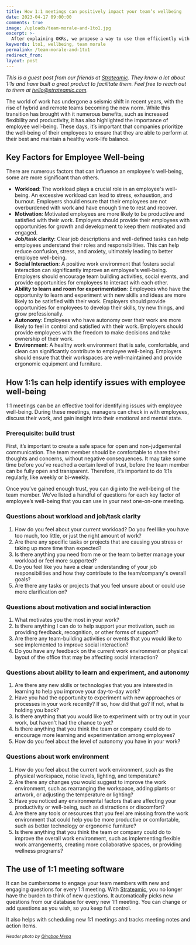 ```yaml
---
title: How 1:1 meetings can positively impact your team’s wellbeing
date: 2023-04-17 09:00:00
comments: true
image: /uploads/team-morale-and-1to1.jpg
excerpt: >-
  After explaining OKRs, we propose a way to use them efficiently with your teammates to make the team work environment better.
keywords: 1to1, wellbeing, team morale
permalink: /team-morale-and-1to1
redirect_from:
layout: post
---
```


*This is a guest post from our friends at [Strateamic](https://strateamic.com). They know a lot about 1:1s and have built a great product to facilitate them. Feel free to reach out to them at [hello@strateamic.com](mailto:hello@strateamic.com).*

The world of work has undergone a seismic shift in recent years, with the rise of hybrid and remote teams becoming the new norm. While this transition has brought with it numerous benefits, such as increased flexibility and productivity, it has also highlighted the importance of employee well-being. These days, it’s important that companies prioritize the well-being of their employees to ensure that they are able to perform at their best and maintain a healthy work-life balance.

## Key Factors for Employee Well-being

There are numerous factors that can influence an employee's well-being, some are more significant than others.

- **Workload**: The workload plays a crucial role in an employee's well-being. An excessive workload can lead to stress, exhaustion, and burnout. Employers should ensure that their employees are not overburdened with work and have enough time to rest and recover.
- **Motivation**: Motivated employees are more likely to be productive and satisfied with their work. Employers should provide their employees with opportunities for growth and development to keep them motivated and engaged.
- **Job/task clarity**: Clear job descriptions and well-defined tasks can help employees understand their roles and responsibilities. This can help reduce confusion, stress, and anxiety, ultimately leading to better employee well-being.
- **Social Interaction**: A positive work environment that fosters social interaction can significantly improve an employee's well-being. Employers should encourage team building activities, social events, and provide opportunities for employees to interact with each other.
- **Ability to learn and room for experimentation**: Employees who have the opportunity to learn and experiment with new skills and ideas are more likely to be satisfied with their work. Employers should provide opportunities for employees to develop their skills, try new things, and grow professionally.
- **Autonomy**: Employees who have autonomy over their work are more likely to feel in control and satisfied with their work. Employers should provide employees with the freedom to make decisions and take ownership of their work.
- **Environment**: A healthy work environment that is safe, comfortable, and clean can significantly contribute to employee well-being. Employers should ensure that their workspaces are well-maintained and provide ergonomic equipment and furniture.

## How 1:1s can help identify issues with employee well-being

1:1 meetings can be an effective tool for identifying issues with employee well-being. During these meetings, managers can check in with employees, discuss their work, and gain insight into their emotional and mental state.

### Prerequisite: build trust

First, it’s important to create a safe space for open and non-judgemental communication. The team member should be comfortable to share their thoughts and concerns, without negative consequences. It may take some time before you’ve reached a certain level of trust, before the team member can be fully open and transparent. Therefore, it’s important to do 1:1s regularly, like weekly or bi-weekly.

Once you’ve gained enough trust, you can dig into the well-being of the team member. We’ve listed a handful of questions for each key factor of employee’s well-being that you can use in your next one-on-one meeting.

### Questions about workload and job/task clarity

1. How do you feel about your current workload? Do you feel like you have too much, too little, or just the right amount of work?
2. Are there any specific tasks or projects that are causing you stress or taking up more time than expected?
3. Is there anything you need from me or the team to better manage your workload or feel more supported?
4. Do you feel like you have a clear understanding of your job responsibilities and how they contribute to the team/company's overall goals?
5. Are there any tasks or projects that you feel unsure about or could use more clarification on?

### Questions about motivation and social interaction

1. What motivates you the most in your work?
2. Is there anything I can do to help support your motivation, such as providing feedback, recognition, or other forms of support?
3. Are there any team-building activities or events that you would like to see implemented to improve social interaction?
4. Do you have any feedback on the current work environment or physical layout of the office that may be affecting social interaction?

### Questions about ability to learn and experiment, and autonomy

1. Are there any new skills or technologies that you are interested in learning to help you improve your day-to-day work?
2. Have you had the opportunity to experiment with new approaches or processes in your work recently? If so, how did that go? If not, what is holding you back?
3. Is there anything that you would like to experiment with or try out in your work, but haven't had the chance to yet?
4. Is there anything that you think the team or company could do to encourage more learning and experimentation among employees?
5. How do you feel about the level of autonomy you have in your work?

### Questions about work environment

1. How do you feel about the current work environment, such as the physical workspace, noise levels, lighting, and temperature?
2. Are there any changes you would suggest to improve the work environment, such as rearranging the workspace, adding plants or artwork, or adjusting the temperature or lighting?
3. Have you noticed any environmental factors that are affecting your productivity or well-being, such as distractions or discomfort?
4. Are there any tools or resources that you feel are missing from the work environment that could help you be more productive or comfortable, such as better technology or ergonomic furniture?
5. Is there anything that you think the team or company could do to improve the overall work environment, such as implementing flexible work arrangements, creating more collaborative spaces, or providing wellness programs?

## The use of 1:1 meeting software

It can be cumbersome to engage your team members with new and engaging questions for every 1:1 meeting. With [Strateamic](https://strateamic.com), you no longer have the burden to think of new questions. It automatically picks new questions from our database for every new 1:1 meeting. You can change or add questions as you wish, so you keep full control. 

It also helps with scheduling new 1:1 meetings and tracks meeting notes and action items.

<small><em>Header photo by <a target="_blank" rel="noopener" href="https://unsplash.com/fr/@ideasboom/">Qingbao Meng</a></em></small>
